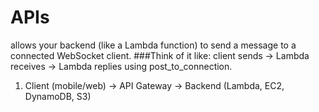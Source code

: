 # APIs
allows your backend (like a Lambda function) to send a message to a connected WebSocket client.
###Think of it like: client sends → Lambda receives → Lambda replies using post_to_connection.


1. Client (mobile/web) → API Gateway → Backend (Lambda, EC2, DynamoDB, S3)
